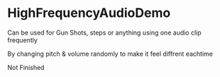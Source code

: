 # HighFrequencyAudioDemo

Can be used for Gun Shots, steps or anything using one audio clip frequently

By changing pitch & volume randomly to make it feel diffrent eachtime

Not Finished
